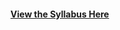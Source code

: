 #### [View the Syllabus Here](https://matt-brigida.github.io/fin_532_syllabus/#syllabus_(fin_532)_investment_management)
